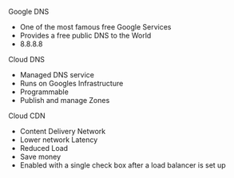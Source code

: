 Google DNS

- One of the most famous free Google Services
- Provides a free public DNS to the World
- 8.8.8.8
 
Cloud DNS

- Managed DNS service
- Runs on Googles Infrastructure
- Programmable
- Publish and manage Zones
 
Cloud CDN

- Content Delivery Network
- Lower network Latency
- Reduced Load
- Save money
- Enabled with a single check box after a load balancer is set up